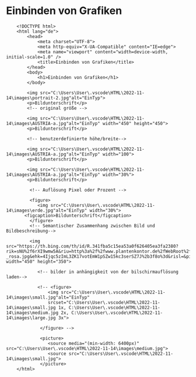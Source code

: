 # Einbinden von Grafiken

		<!DOCTYPE html> 
		<html lang="de">
			<head>
				<meta charset="UTF-8">
				<meta http-equiv="X-UA-Compatible" content="IE=edge">
				<meta name="viewport" content="width=device-width, initial-scale=1.0" />
				<title>Einbinden von Grafiken</title>
			</head>
			<body>
				<h1>Einbinden von Grafiken</h1>
			</body>

			<img src="C:\Users\User\.vscode\HTML\2022-11-14\images\portrait-2.jpg"alt="EinTyp">
			<p>Bildunterschrift</p>
			<!-- original größe -->

			<img src="C:\Users\User\.vscode\HTML\2022-11-14\images\AUSTRIA-a.jpg"alt="EinTyp" width="450" height="450">
			<p>Bildunterschrift</p>

			<!-- benutzerdefinierte höhe/breite-->
			
			<img src="C:\Users\User\.vscode\HTML\2022-11-14\images\AUSTRIA-a.jpg"alt="EinTyp" width="100">
			<p>Bildunterschrift</p>

			<img src="C:\Users\User\.vscode\HTML\2022-11-14\images\AUSTRIA-a.jpg"alt="EinTyp" width="30%">
			<p>Bildunterschrift</p>

			 <!-- Auflösung Pixel oder Prozent -->
		  
			 <figure>
				<img src="C:\Users\User\.vscode\HTML\2022-11-14\images\erde.jpg"alt="EinTyp" width="30%">
		   <figcaption>Bildunterschrift</figcaption>
			 </figure>
			 <!-- Semantischer Zusammenhang zwischen Bild und Bildbeschreibung-->

			 <img src="https://th.bing.com/th/id/R.341fba5c15ea53a0f626405ea3fa2380?rik=sNU%2f6rXI9wmw5A&riu=http%3a%2f%2fwww.plantenkontor.de%2fWebRoot%2fStore14%2fShops%2f80759616%2f58A5%2f63B4%2f0044%2fB9B2%2f19D0%2fC0A8%2f2AB8%2fF955%2franunculus-_rosa.jpg&ehk=4Ijqc5zImL3ZK17votEmW1pSZw15kc3serSZ7J%2b3f8o%3d&risl=&pid=ImgRaw&r=0"alt="Ranunkeln" width="450" height="350">

				<!-- bilder in anhängigkeit von der bilschirmauflösung laden-->

				<!-- <figure>
					<img src="C:\Users\User\.vscode\HTML\2022-11-14\images\small.jpg"alt="EinTyp" 
					srcset="C:\Users\User\.vscode\HTML\2022-11-14\images\small.jpg 1x, C:\Users\User\.vscode\HTML\2022-11-14\images\medium.jpg 2x, C:\Users\User\.vscode\HTML\2022-11-14\images\large.jpg 3x">
			
				 </figure> -->

				 <picture>
					<source media="(min-width: 6400px)" src="C:\Users\User\.vscode\HTML\2022-11-14\images\medium.jpg">
					<source src="C:\Users\User\.vscode\HTML\2022-11-14\images\small.jpg">
				 </picture>
		</html>
